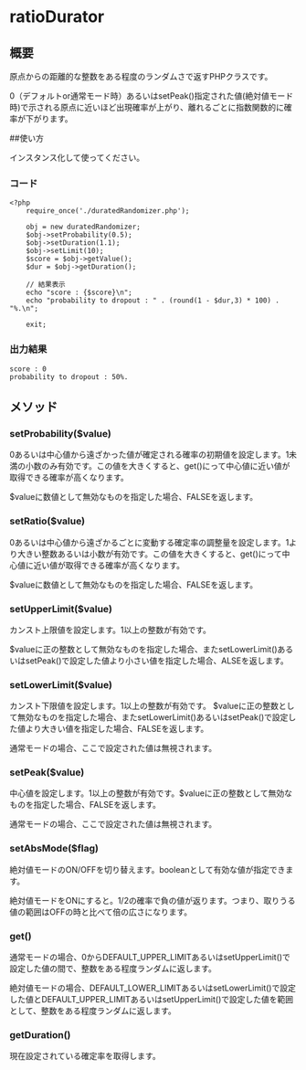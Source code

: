 # ratioDurator
## 概要
原点からの距離的な整数をある程度のランダムさで返すPHPクラスです。

0（デフォルトor通常モード時）あるいはsetPeak()指定された値(絶対値モード時)で示される原点に近いほど出現確率が上がり、離れるごとに指数関数的に確率が下がります。

##使い方

インスタンス化して使ってください。

### コード
    <?php
        require_once('./duratedRandomizer.php');
 
        obj = new duratedRandomizer;
        $obj->setProbability(0.5);
        $obj->setDuration(1.1);
        $obj->setLimit(10);
        $score = $obj->getValue();
        $dur = $obj->getDuration();

        // 結果表示
        echo "score : {$score}\n";
        echo "probability to dropout : " . (round(1 - $dur,3) * 100) . "%.\n";

        exit;

### 出力結果
    score : 0
    probability to dropout : 50%.

## メソッド
### setProbability($value)
0あるいは中心値から遠ざかった値が確定される確率の初期値を設定します。1未満の小数のみ有効です。この値を大きくすると、get()にって中心値に近い値が取得できる確率が高くなります。

$valueに数値として無効なものを指定した場合、FALSEを返します。

### setRatio($value)
0あるいは中心値から遠ざかるごとに変動する確定率の調整量を設定します。1より大きい整数あるいは小数が有効です。この値を大きくすると、get()にって中心値に近い値が取得できる確率が高くなります。

$valueに数値として無効なものを指定した場合、FALSEを返します。

### setUpperLimit($value)
カンスト上限値を設定します。1以上の整数が有効です。

$valueに正の整数として無効なものを指定した場合、またsetLowerLimit()あるいはsetPeak()で設定した値より小さい値を指定した場合、ALSEを返します。

### setLowerLimit($value)
カンスト下限値を設定します。1以上の整数が有効です。
$valueに正の整数として無効なものを指定した場合、またsetLowerLimit()あるいはsetPeak()で設定した値より大きい値を指定した場合、FALSEを返します。

通常モードの場合、ここで設定された値は無視されます。

### setPeak($value)
中心値を設定します。1以上の整数が有効です。$valueに正の整数として無効なものを指定した場合、FALSEを返します。

通常モードの場合、ここで設定された値は無視されます。

### setAbsMode($flag)
絶対値モードのON/OFFを切り替えます。booleanとして有効な値が指定できます。

絶対値モードをONにすると。1/2の確率で負の値が返ります。つまり、取りうる値の範囲はOFFの時と比べて倍の広さになります。

### get()
通常モードの場合、0からDEFAULT_UPPER_LIMITあるいはsetUpperLimit()で設定した値の間で、整数をある程度ランダムに返します。

絶対値モードの場合、DEFAULT_LOWER_LIMITあるいはsetLowerLimit()で設定した値とDEFAULT_UPPER_LIMITあるいはsetUpperLimit()で設定した値を範囲として、整数をある程度ランダムに返します。

### getDuration()
現在設定されている確定率を取得します。
